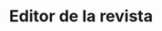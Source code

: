 ---
img : ./img/maquina.jpg
title : Editor de la revista
company : U.C LuisAmigo  
description : Lorem ipsum dolor sit amet, consectetur adipisicing elit. Recusandae dolores, possimus pariatur animi temporibus nesciunt praesentium dolore sed nulla ipsum eveniet corporis quidem, mollitia itaque minus soluta, voluptates neque explicabo tempora nisi culpa eius atque dignissimos. Molestias explicabo corporis voluptatem?
alt : foto de prueba 
url : portafolio/proyecto1
revista : https://revistas.ucatolicaluisamigo.edu.co/index.php/perseitas/article/view/4322/4050
---